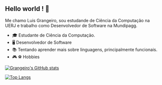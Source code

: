  ## Hello world ! :wave:

Me chamo Luis Grangeiro, sou estudande de Ciência da Computação na UERJ e trabalho como Desenvolvedor de Software na Mundipagg.
- 🎓 Estudante de Ciência da Computação.
- 🖥️ Desenvolvedor de Software
- 📚 Tentando aprender mais sobre linguagens, principalmente funcionais.
- 🎮 ⚽ Hobbies

[![Grangeiro's GitHub stats](https://github-readme-stats.vercel.app/api?username=luisgrangeiro)](https://github.com/anuraghazra/github-readme-stats)

[![Top Langs](https://github-readme-stats.vercel.app/api/top-langs/?username=luisgrangeiro&layout=compact)](https://github.com/anuraghazra/github-readme-stats)
